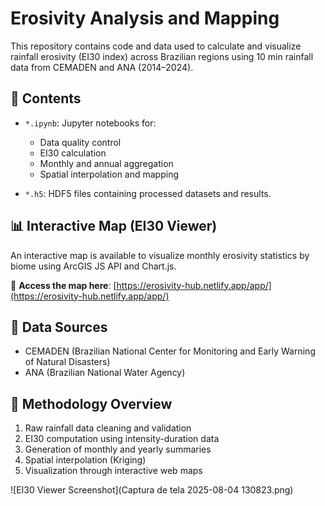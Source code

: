 # Erosivity Analysis and Mapping

This repository contains code and data used to calculate and visualize rainfall erosivity (EI30 index) across Brazilian regions using 10 min rainfall data from CEMADEN and ANA (2014–2024).

## 📂 Contents

- `*.ipynb`: Jupyter notebooks for:
  - Data quality control
  - EI30 calculation
  - Monthly and annual aggregation
  - Spatial interpolation and mapping

- `*.h5`: HDF5 files containing processed datasets and results.

## 📊 Interactive Map (EI30 Viewer)

An interactive map is available to visualize monthly erosivity statistics by biome using ArcGIS JS API and Chart.js.

🧭 **Access the map here**: [https://erosivity-hub.netlify.app/app/](https://erosivity-hub.netlify.app/app/)  

## 🧪 Data Sources

- CEMADEN (Brazilian National Center for Monitoring and Early Warning of Natural Disasters)
- ANA (Brazilian National Water Agency)

## 📎 Methodology Overview

1. Raw rainfall data cleaning and validation
2. EI30 computation using intensity-duration data
3. Generation of monthly and yearly summaries
4. Spatial interpolation (Kriging)
5. Visualization through interactive web maps

![EI30 Viewer Screenshot](Captura de tela 2025-08-04 130823.png)
